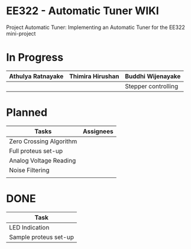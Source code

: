 # EE322 - Automatic Tuner WIKI
Project Automatic Tuner: Implementing an Automatic Tuner for the EE322 mini-project

# In Progress
| Athulya Ratnayake | Thimira Hirushan | Buddhi Wijenayake |
|---|---|---|
| | | Stepper controlling |

# Planned
| Tasks | Assignees|
|---|---|
| Zero Crossing Algorithm | |
| Full proteus set-up | |
| Analog Voltage Reading | |
| Noise Filtering | |
| | |

# DONE
| Task|
|---|
| LED Indication |
| Sample proteus set-up |
